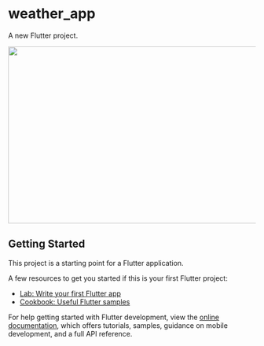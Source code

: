 # weather_app

A new Flutter project.


<img src="[https://media.giphy.com/media/vFKqnCdLPNOKc/giphy.gif](https://github.com/v2Kamikaze/weather_app_flutter/blob/main/readme_assets/demo.gif)" width="640" height="360" />

## Getting Started

This project is a starting point for a Flutter application.

A few resources to get you started if this is your first Flutter project:

- [Lab: Write your first Flutter app](https://docs.flutter.dev/get-started/codelab)
- [Cookbook: Useful Flutter samples](https://docs.flutter.dev/cookbook)

For help getting started with Flutter development, view the
[online documentation](https://docs.flutter.dev/), which offers tutorials,
samples, guidance on mobile development, and a full API reference.
